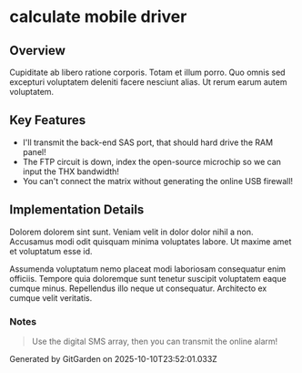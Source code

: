 # calculate mobile driver

## Overview
Cupiditate ab libero ratione corporis. Totam et illum porro. Quo omnis sed excepturi voluptatem deleniti facere nesciunt alias. Ut rerum earum autem voluptatem.

## Key Features
- I'll transmit the back-end SAS port, that should hard drive the RAM panel!
- The FTP circuit is down, index the open-source microchip so we can input the THX bandwidth!
- You can't connect the matrix without generating the online USB firewall!

## Implementation Details
Dolorem dolorem sint sunt. Veniam velit in dolor dolor nihil a non. Accusamus modi odit quisquam minima voluptates labore. Ut maxime amet et voluptatum esse id.
 Assumenda voluptatum nemo placeat modi laboriosam consequatur enim officiis. Tempore quia doloremque sunt tenetur suscipit voluptatem eaque cumque minus. Repellendus illo neque ut consequatur. Architecto ex cumque velit veritatis.

### Notes
> Use the digital SMS array, then you can transmit the online alarm!

Generated by GitGarden on 2025-10-10T23:52:01.033Z